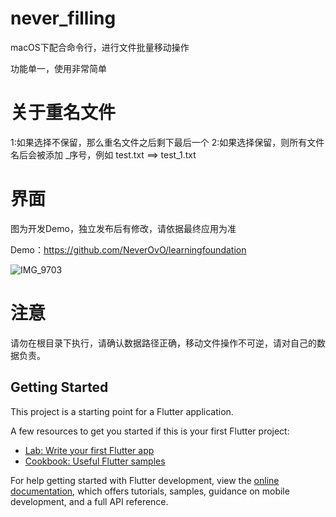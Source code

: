 # never_filling

macOS下配合命令行，进行文件批量移动操作

功能单一，使用非常简单

# 关于重名文件

1:如果选择不保留，那么重名文件之后剩下最后一个
2:如果选择保留，则所有文件名后会被添加 _序号，例如 test.txt ==> test_1.txt


# 界面

图为开发Demo，独立发布后有修改，请依据最终应用为准

Demo：https://github.com/NeverOvO/learningfoundation

![IMG_9703](https://user-images.githubusercontent.com/34906510/204122689-e4db9f71-f3e9-4c8c-9a7b-31d73b7d28e1.JPG)

# 注意

请勿在根目录下执行，请确认数据路径正确，移动文件操作不可逆，请对自己的数据负责。



## Getting Started

This project is a starting point for a Flutter application.

A few resources to get you started if this is your first Flutter project:

- [Lab: Write your first Flutter app](https://docs.flutter.dev/get-started/codelab)
- [Cookbook: Useful Flutter samples](https://docs.flutter.dev/cookbook)

For help getting started with Flutter development, view the
[online documentation](https://docs.flutter.dev/), which offers tutorials,
samples, guidance on mobile development, and a full API reference.
